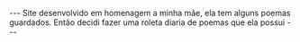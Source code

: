 --- Site desenvolvido em homenagem a minha mãe, ela tem alguns poemas guardados. Então decidi fazer uma roleta diaria de poemas que ela possui ---

